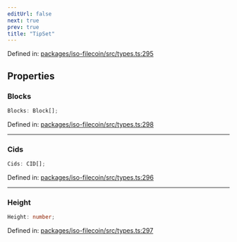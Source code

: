 ```yaml
---
editUrl: false
next: true
prev: true
title: "TipSet"
---
```


Defined in: [packages/iso-filecoin/src/types.ts:295](https://github.com/hugomrdias/filecoin/blob/main/packages/iso-filecoin/src/types.ts#L295)

## Properties

### Blocks

```ts
Blocks: Block[];
```

Defined in: [packages/iso-filecoin/src/types.ts:298](https://github.com/hugomrdias/filecoin/blob/main/packages/iso-filecoin/src/types.ts#L298)

***

### Cids

```ts
Cids: CID[];
```

Defined in: [packages/iso-filecoin/src/types.ts:296](https://github.com/hugomrdias/filecoin/blob/main/packages/iso-filecoin/src/types.ts#L296)

***

### Height

```ts
Height: number;
```

Defined in: [packages/iso-filecoin/src/types.ts:297](https://github.com/hugomrdias/filecoin/blob/main/packages/iso-filecoin/src/types.ts#L297)
